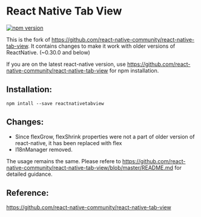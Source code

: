 # React Native Tab View

[![npm version](https://img.shields.io/npm/v/reactnativetabview.svg)](https://www.npmjs.com/package/reactnativetabview)

This is the fork of https://github.com/react-native-community/react-native-tab-view. It contains changes to make it work with older versions of ReactNative. (~0.30.0 and below)

If you are on the latest react-native version, use https://github.com/react-native-community/react-native-tab-view for npm installation.

## Installation: 
````
npm intall --save reactnativetabview 
````

## Changes:

* Since flexGrow, flexShrink properties were not a part of older version of react-native, it has been replaced with flex
* I18nManager removed.

The usage remains the same. Please refere to https://github.com/react-native-community/react-native-tab-view/blob/master/README.md for detailed guidance.

## Reference: 

https://github.com/react-native-community/react-native-tab-view
